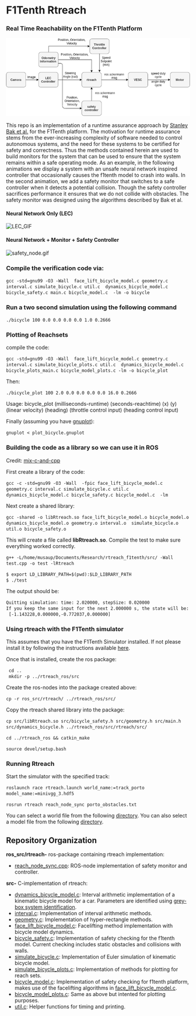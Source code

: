 # F1Tenth Rtreach


### Real Time Reachability on the F1Tenth Platform 

![Block Diagram](images/rtreach.png)

This repo is an implementation of a runtime assurance approach by [Stanley Bak et al.](https://ieeexplore.ieee.org/document/7010482) for the F1Tenth platform. The motivation for runtime assurance stems from the ever-increasing complexity of software needed to control autonomous systems, and the need for these systems to be certified for safety and correctness. Thus the methods contained herein are used to build monitors for the system that can be used to ensure that the system remains within a safe operating mode. As an example, in the following animations we display a system with an unsafe neural network inspired controller that occasionally causes the f1tenth model to crash into walls. In the second animation, we add a safety monitor that switches to a safe controller when it detects a potential collision. Though the safety controller sacrifices performance it ensures that we do not collide with obstacles. The safety monitor was designed using the algorithms described by Bak et al. 


#### Neural Network Only (LEC)
![LEC_GIF](images/lec_only.gif)

#### Neural Network + Monitor + Safety Controller
![safety_node.gif](images/safety_node.gif)

### Compile the verification code via:  

```
gcc -std=gnu99 -O3 -Wall  face_lift_bicycle_model.c geometry.c interval.c simulate_bicycle.c util.c  dynamics_bicycle_model.c  bicycle_safety.c main.c bicycle_model.c  -lm -o bicycle 
```

### Run a two second simulation using the following command

```
./bicycle 100 0.0 0.0 0.0 0.0 1.0 0.2666
```

### Plotting of Reachsets

compile the code: 

```
gcc -std=gnu99 -O3 -Wall  face_lift_bicycle_model.c geometry.c interval.c simulate_bicycle_plots.c util.c  dynamics_bicycle_model.c  bicycle_plots_main.c bicycle_model_plots.c -lm -o bicycle_plot 
```

Then: 

```
./bicycle_plot 100 2.0 0.0 0.0 0.0 0.0 16.0 0.2666
``` 
Usage: bicycle_plot (milliseconds-runtime) (seconds-reachtime) (x) (y) (linear velocity) (heading) (throttle control input) (heading control input)

Finally (assuming you have [gnuplot](http://gausssum.sourceforge.net/DocBook/ch01s03.html)):

```
gnuplot < plot_bicycle.gnuplot
```

### Building the code as a library so we can use it in ROS

Credit: [mix-c-and-cpp](https://www.thegeekstuff.com/2013/01/mix-c-and-cpp/)

First create a library of the code:

```
gcc -c -std=gnu99 -O3 -Wall  -fpic face_lift_bicycle_model.c geometry.c interval.c simulate_bicycle.c util.c  dynamics_bicycle_model.c bicycle_safety.c bicycle_model.c  -lm 
```

Next create a shared library:

```
gcc -shared -o libRtreach.so face_lift_bicycle_model.o bicycle_model.o dynamics_bicycle_model.o geometry.o interval.o  simulate_bicycle.o util.o bicycle_safety.o 
```

This will create a file called **libRtreach.so**. Compile the test to make sure everything worked correctly.

```
g++ -L/home/musaup/Documents/Research/rtreach_f1tenth/src/ -Wall test.cpp -o test -lRtreach
```

```
$ export LD_LIBRARY_PATH=$(pwd):$LD_LIBRARY_PATH
$ ./test
``` 

The output should be:

```
Quitting simulation: time: 2.020000, stepSize: 0.020000
If you keep the same input for the next 2.000000 s, the state will be: 
 [-1.143228,0.000000,-0.772037,0.000000]
```

### Using rtreach with the F1Tenth simulator

This assumes that you have the F1Tenth Simulator installed. If not please install it by following the instructions available [here](https://github.com/pmusau17/Platooning-F1Tenth).

Once that is installed, create the ros package: 

```
 cd ..
 mkdir -p ../rtreach_ros/src
```

Create the ros-nodes into the package created above:

```
cp -r ros_src/rtreach/ ../rtreach_ros/src/
```

Copy the rtreach shared library into the package:

```
cp src/libRtreach.so src/bicycle_safety.h src/geometry.h src/main.h src/dynamics_bicycle.h ../rtreach_ros/src/rtreach/src/
```

```
cd ../rtreach_ros && catkin_make
```

```
source devel/setup.bash
```

### Running Rtreach

Start the simulator with the specified track:

```
roslaunch race rtreach.launch world_name:=track_porto model_name:=minivgg_3.hdf5
```

```
rosrun rtreach reach_node_sync porto_obstacles.txt
```

You can select a world file from the following [directory](https://github.com/pmusau17/Platooning-F1Tenth/tree/master/src/simulator/racecar-simulator/racecar_gazebo/worlds). You can also select a model file from the following [directory](https://github.com/pmusau17/Platooning-F1Tenth/tree/master/src/computer_vision/models). 


## Repository Organization

**ros_src/rtreach-** ros-package containing rtreach implementation:
- [reach_node_sync.cpp](ros_src/rtreach/src/reach_node_sync.cpp): ROS-node implementation of safety monitor and controller. 

**src-** C-implementation of rtreach:
- [dynamics_bicycle_model.c](src/dynamics_bicycle_model.c): Interval arithmetic implementation of a kinematic bicycle model for a car. Parameters are identified using [grey-box system identification](https://github.com/pmusau17/Platooning-F1Tenth/tree/master/src/race/csv).
- [interval.c](src/interval.c): Implementation of interval arithmetic methods.
- [geometry.c](src/geometry.c): Implementation of hyper-rectangle methods.
- [face_lift_bicycle_model.c](src/face_lift_bicycle_model.c): Facelifting method implementation with bicycle model dynamics.
- [bicycle_safety.c](src/bicycle_safety.c): Implementation of safety checking for the f1tenth model. Current checking includes static obstacles and collisions with walls.
- [simulate_bicycle.c](src/simulate_bicycle.c): Implementation of Euler simulation of kinematic bicycle model. 
- [simulate_bicycle_plots.c](src/simulate_bicycle_plots.c): Implementation of methods for plotting for reach sets.
- [bicycle_model.c](src/bicycle_model.c): Implementation of safety checking for f1tenth platform, makes use of the facelifting algorithms in [face_lift_bicycle_model.c](src/face_lift_bicycle_model.c).
- [bicycle_model_plots.c](src/bicycle_model_plots.c): Same as above but intented for plotting purposes.
- [util.c](src/util.c): Helper functions for timing and printing. 


